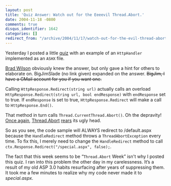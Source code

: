 ```yaml
---
layout: post
title: 'Quiz Answer: Watch out for the Eeeevil Thread.Abort.'
date: 2004-11-18 -0800
comments: true
disqus_identifier: 1642
categories: []
redirect_from: "/archive/2004/11/17/watch-out-for-the-evil-thread-abort.aspx/"
---
```


Yesterday I posted a little
[quiz](http://haacked.com/archive/2004/11/17/quiz-what-is-wrong-with-this-code.aspx "What is wrong with this code?")
with an example of an `HttpHandler` implemented as an `ASHX` file.

[Brad Wilson](http://www.dotnetdevs.com/ "Brad's Blog") obviously knew
the answer, but only gave a hint for others to elaborate on. BigJimSlade
(no link given) expanded on the answer. ~~BigJim, I have a GMail account
for you if you want one.~~

Calling `HttpResponse.Redirect(string url)` actually calls an overload
`HttpResponse.Redirect(string url, bool endResponse)` with `endResponse`
set to true. If `endResponse` is set to true, `HttpResponse.Redirect`
will make a call to `HttpResponse.End()`.

That method in turn calls `Thread.CurrentThread.Abort()`. Oh the
depravity! [Once
again](http://haacked.com/archive/2004/11/13/the-depravity-of-thread-abort.aspx "The Depravity of Thread.Abort"),
[Thread.Abort](http://haacked.com/archive/2004/11/12/how-to-stop-a-thread.aspx "How to Stop a Thread in .NET")
[rears](http://www.interact-sw.co.uk/iangblog/2004/11/12/cancellation "How to stop a Thread in .NET")
its ugly head.

So as you see, the code sample will ALWAYS redirect to /default.aspx
because the `HandleRedirect` method throws a `ThreadAbortException`
every time. To fix this, I merely need to change the `HandleRedirect`
method to call `ctx.Response.Redirect("/special.aspx", false);`.

The fact that this week seems to be “`Thread.Abort` Week” isn't why I
posted this quiz. I ran into this problem the other day in my
carelessness. It’s a result of my old ASP 3.0 habits resurfacing after
years of suppressing them. It took me a few minutes to realize why my
code never made it to *special.aspx*.

